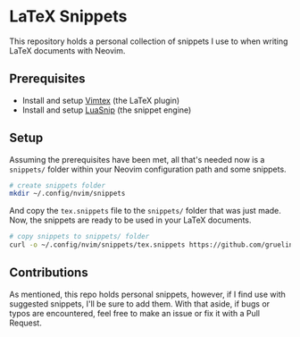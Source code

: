 # LaTeX Snippets

This repository holds a personal collection of snippets I use to when writing LaTeX documents with Neovim.

## Prerequisites

- Install and setup [Vimtex](https://github.com/lervag/vimtex) (the LaTeX plugin)
- Install and setup [LuaSnip](https://github.com/L3MON4D3/LuaSnip) (the snippet engine)

## Setup

Assuming the prerequisites have been met, all that's needed now is a `snippets/` folder within your Neovim configuration path and some snippets.

```sh
# create snippets folder
mkdir ~/.config/nvim/snippets
```

And copy the `tex.snippets` file to the `snippets/` folder that was just made. Now, the snippets are ready to be used in your LaTeX documents.

```sh
# copy snippets to snippets/ folder
curl -o ~/.config/nvim/snippets/tex.snippets https://github.com/gruelingpine185/latex-snippets/main/tex.snippets?raw=true
```

## Contributions

As mentioned, this repo holds personal snippets, however, if I find use with suggested snippets, I'll be sure to add them. With that aside, if bugs or typos are encountered, feel free to make an issue or fix it with a Pull Request.
